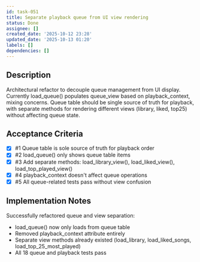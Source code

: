 ```yaml
---
id: task-051
title: Separate playback queue from UI view rendering
status: Done
assignee: []
created_date: '2025-10-12 23:28'
updated_date: '2025-10-13 01:20'
labels: []
dependencies: []
---
```


## Description

Architectural refactor to decouple queue management from UI display. Currently load_queue() populates queue_view based on playback_context, mixing concerns. Queue table should be single source of truth for playback, with separate methods for rendering different views (library, liked, top25) without affecting queue state.

## Acceptance Criteria
<!-- AC:BEGIN -->
- [x] #1 Queue table is sole source of truth for playback order
- [x] #2 load_queue() only shows queue table items
- [x] #3 Add separate methods: load_library_view(), load_liked_view(), load_top_played_view()
- [x] #4 playback_context doesn't affect queue operations
- [x] #5 All queue-related tests pass without view confusion
<!-- AC:END -->

## Implementation Notes

Successfully refactored queue and view separation:
- load_queue() now only loads from queue table
- Removed playback_context attribute entirely  
- Separate view methods already existed (load_library, load_liked_songs, load_top_25_most_played)
- All 18 queue and playback tests pass
